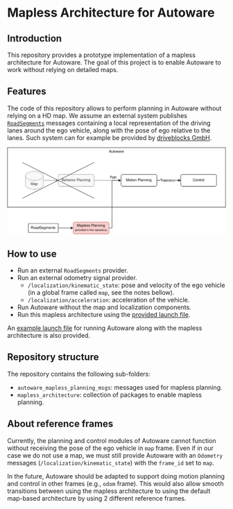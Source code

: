 # Mapless Architecture for Autoware

## Introduction

This repository provides a prototype implementation of a mapless architecture for Autoware.
The goal of this project is to enable Autoware to work without relying on detailed maps.

## Features

The code of this repository allows to perform planning in Autoware without relying on a HD map.
We assume an external system publishes [`RoadSegments`](./autoware_mapless_planning_msgs/msg/RoadSegments.msg) messages containing a local representation of the driving lanes around the ego vehicle, along with the pose of ego relative to the lanes.
Such system can for example be provided by [driveblocks GmbH](https://www.driveblocks.ai/).

![Architecture](./mapless_architecture/images/mapless_autoware.svg)

## How to use

- Run an external `RoadSegments` provider.
- Run an external odometry signal provider.
  - `/localization/kinematic_state`: pose and velocity of the ego vehicle (in a global frame called `map`, see the notes bellow).
  - `/localization/acceleration`: acceleration of the vehicle.
- Run Autoware without the map and localization components.
- Run this mapless architecture using the [provided launch file](./mapless_architecture/autoware_local_mission_planner/launch/mission_planner_compose.launch.py).

An [example launch file](./mapless.launch.xml) for running Autoware along with the mapless architecture is also provided.

## Repository structure

The repository contains the following sub-folders:

- `autoware_mapless_planning_msgs`: messages used for mapless planning.
- `mapless_architecture`: collection of packages to enable mapless planning.

## About reference frames

Currently, the planning and control modules of Autoware cannot function without receiving the pose of the ego vehicle in `map` frame.
Even if in our case we do not use a map, we must still provide Autoware with an `Odometry` messages (`/localization/kinematic_state`) with the `frame_id` set to `map`.

In the future, Autoware should be adapted to support doing motion planning and control in other frames (e.g., `odom` frame).
This would also allow smooth transitions between using the mapless architecture to using the default map-based architecture by using 2 different reference frames.
